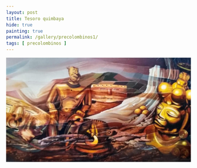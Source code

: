```yaml
---
layout: post
title: Tesoro quimbaya
hide: true
painting: true
permalink: /gallery/precolombinos1/
tags: [ precolombinos ]
---
```


![Tesoro quimbaya](/assets/img/paintings/precolomb_1.jpeg)
